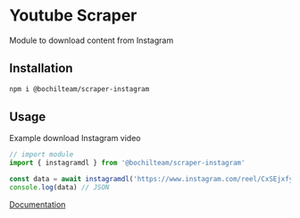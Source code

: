 # Youtube Scraper
Module to download content from Instagram

## Installation
```sh
npm i @bochilteam/scraper-instagram
```

## Usage 
Example download Instagram video
```ts
// import module
import { instagramdl } from '@bochilteam/scraper-instagram'

const data = await instagramdl('https://www.instagram.com/reel/CxSEjxfyJtN')
console.log(data) // JSON
```
[Documentation](https://bochilteam.github.io/scraper/modules/_bochilteam_scraper_instagram.html)